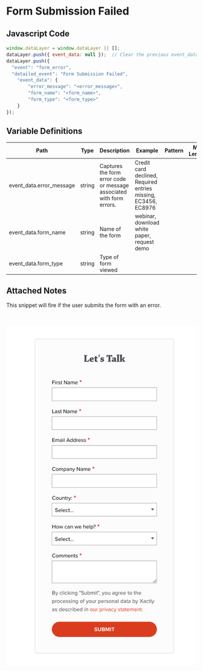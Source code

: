 # Form Submission Failed

### 

## Javascript Code
```js
window.dataLayer = window.dataLayer || [];
dataLayer.push({ event_data: null });  // Clear the previous event_data object.
dataLayer.push({
  "event": "form_error",
  "detailed_event": "Form Submission Failed",
    "event_data": {
        "error_message": "<error_message>",
        "form_name": "<form_name>",
        "form_type": "<form_type>"
    }
});
```

## Variable Definitions

|Path|Type|Description|Example|Pattern|Min Length|Max Length|Minimum|Maximum|Multiple Of|
| --- | --- | --- | --- | --- | --- | --- | --- | --- | --- |
|event_data.error_message|string|Captures the form error code or message associated with form errors.|Credit card declined, Required entries missing, EC3456, EC8976|||||||
|event_data.form_name|string|Name of the form|webinar, download white paper, request demo|||||||
|event_data.form_type|string|Type of form viewed||||||||

## Attached Notes

<p>This snippet will fire if the user submits the form with an error.&nbsp;</p>
<p>&nbsp;</p>
<p><img title="Form" src="https://github.com/searchdiscovery/Apollo-Documentation-Xactly-Corp/blob/main/Images/form.png?raw=true" alt="" /></p>
